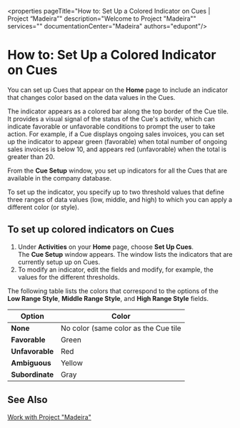 <properties
	pageTitle="How to: Set Up a Colored Indicator on Cues | Project “Madeira”"
        description="Welcome to Project "Madeira"" 
        services="" 
        documentationCenter="Madeira"
        authors="edupont"/>
    
# How to: Set Up a Colored Indicator on Cues
You can set up Cues that appear on the **Home** page to include an indicator that changes color based on the data values in the Cues. 

The indicator appears as a colored bar along the top border of the Cue tile. It provides a visual signal of the status of the Cue's activity, which can indicate favorable or unfavorable conditions to prompt the user to take action. For example, if a Cue displays ongoing sales invoices, you can set up the indicator to appear green (favorable) when total number of ongoing sales invoices is below 10, and appears red (unfavorable) when the total is greater than 20.

From the **Cue Setup** window, you set up indicators for all the Cues that are available in the company database.

To set up the indicator, you specify up to two threshold values that define three ranges of data values (low, middle, and high) to which you can apply a different color (or style).

## To set up colored indicators on Cues
1. Under **Activities** on your **Home** page, choose **Set Up Cues**.  
The **Cue Setup** window appears. The window lists the indicators that are currently setup up on Cues.
2. To modify an indicator, edit the fields and modify, for example, the values for the different thresholds.  

The following table lists the colors that correspond to the options of the **Low Range Style**, **Middle Range Style**, and **High Range Style** fields.

|Option|Color|
|------|-----|
|**None**|No color (same color as the Cue tile|
|**Favorable**|Green|
|**Unfavorable**|Red|
|**Ambiguous**|Yellow|
|**Subordinate**|Gray|

## See Also
[Work with Project "Madeira"](ui-work-product.md)

